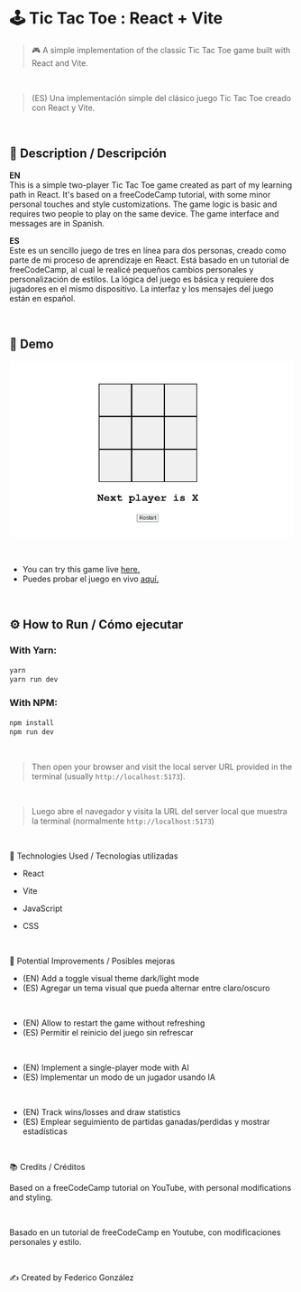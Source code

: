 # 🕹️ Tic Tac Toe : React + Vite  

> 🎮 A simple implementation of the classic Tic Tac Toe game built with React and Vite.

<br>

> (ES) Una implementación simple del clásico juego Tic Tac Toe creado con React y Vite.

<br>

## 📌 Description / Descripción

**EN**  
This is a simple two-player Tic Tac Toe game created as part of my learning path in React. It's based on a freeCodeCamp tutorial, with some minor personal touches and style customizations. The game logic is basic and requires two people to play on the same device. The game interface and messages are in Spanish.

**ES**  
Este es un sencillo juego de tres en línea para dos personas, creado como parte de mi proceso de aprendizaje en React. Está basado en un tutorial de freeCodeCamp, al cual le realicé pequeños cambios personales y personalización de estilos. La lógica del juego es básica y requiere dos jugadores en el mismo dispositivo. La interfaz y los mensajes del juego están en español.

<br>

## 🎥 Demo 

![Demo del juego](./demo.gif)

<br>

- You can try this game live [here.](https://codenamecoffee.github.io/TicTacToe_React/)
- Puedes probar el juego en vivo [aquí.](https://codenamecoffee.github.io/TicTacToe_React/)
  
<br>

## ⚙️ How to Run / Cómo ejecutar

### With Yarn:

```bash
yarn
yarn run dev
```

### With NPM:

```bash
npm install
npm run dev
```

<br>

> Then open your browser and visit the local server URL provided in the terminal (usually `http://localhost:5173`).

<br>

> Luego abre el navegador y visita la URL del server local que muestra la terminal (normalmente `http://localhost:5173`) 

<br>

🚀 Technologies Used / Tecnologías utilizadas

* React

* Vite

* JavaScript

* CSS

<br>

🧠 Potential Improvements / Posibles mejoras

* (EN) Add a toggle visual theme dark/light mode
* (ES) Agregar un tema visual que pueda alternar entre claro/oscuro

<br>

* (EN) Allow to restart the game without refreshing
* (ES) Permitir el reinicio del juego sin refrescar

<br>

* (EN) Implement a single-player mode with AI
* (ES) Implementar un modo de un jugador usando IA

<br>

* (EN) Track wins/losses and draw statistics
* (ES) Emplear seguimiento de partidas ganadas/perdidas y mostrar estadísticas

<br>
    
📚 Credits / Créditos

Based on a freeCodeCamp tutorial on YouTube, with personal modifications and styling.

<br>

Basado en un tutorial de freeCodeCamp en Youtube, con modificaciones personales y estilo.

<br>

✍️ Created by Federico González
